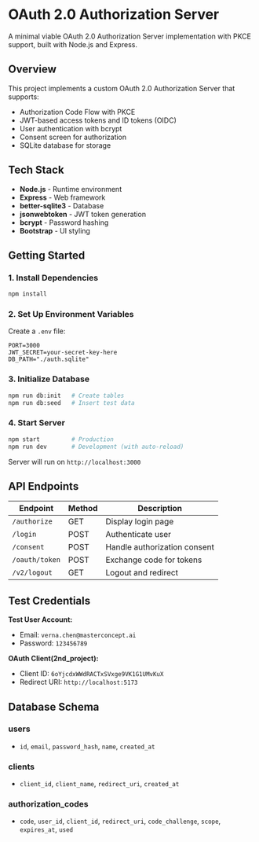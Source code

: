 # OAuth 2.0 Authorization Server

A minimal viable OAuth 2.0 Authorization Server implementation with PKCE support, built with Node.js and Express.

## Overview

This project implements a custom OAuth 2.0 Authorization Server that supports:
- Authorization Code Flow with PKCE
- JWT-based access tokens and ID tokens (OIDC)
- User authentication with bcrypt
- Consent screen for authorization
- SQLite database for storage

## Tech Stack

- **Node.js** - Runtime environment
- **Express** - Web framework
- **better-sqlite3** - Database
- **jsonwebtoken** - JWT token generation
- **bcrypt** - Password hashing
- **Bootstrap** - UI styling

## Getting Started

### 1. Install Dependencies

```bash
npm install
```

### 2. Set Up Environment Variables

Create a `.env` file:

```
PORT=3000
JWT_SECRET=your-secret-key-here
DB_PATH="./auth.sqlite"
```

### 3. Initialize Database

```bash
npm run db:init   # Create tables
npm run db:seed   # Insert test data
```

### 4. Start Server

```bash
npm start         # Production
npm run dev       # Development (with auto-reload)
```

Server will run on `http://localhost:3000`

## API Endpoints

| Endpoint | Method | Description |
|----------|--------|-------------|
| `/authorize` | GET | Display login page |
| `/login` | POST | Authenticate user |
| `/consent` | POST | Handle authorization consent |
| `/oauth/token` | POST | Exchange code for tokens |
| `/v2/logout` | GET | Logout and redirect |

## Test Credentials

**Test User Account:**
- Email: `verna.chen@masterconcept.ai`
- Password: `123456789`

**OAuth Client(2nd_project):**
- Client ID: `6oYjcdxWWdRACTxSVxge9VK1G1UMvKuX`
- Redirect URI: `http://localhost:5173`

## Database Schema

### users
- `id`, `email`, `password_hash`, `name`, `created_at`

### clients
- `client_id`, `client_name`, `redirect_uri`, `created_at`

### authorization_codes
- `code`, `user_id`, `client_id`, `redirect_uri`, `code_challenge`, `scope`, `expires_at`, `used`
